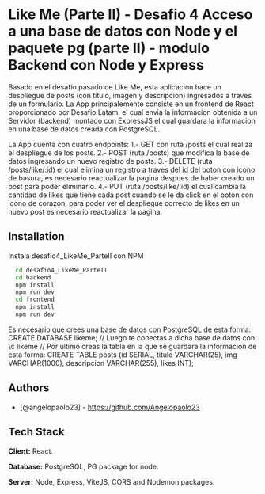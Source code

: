 # Like Me (Parte II) - Desafio 4 Acceso a una base de datos con Node y el paquete pg (parte II) - modulo Backend con Node y Express

Basado en el desafio pasado de Like Me, esta aplicacion hace un despliegue de posts (con titulo, imagen y descripcion) ingresados a traves de un formulario. La App principalemente consiste en un frontend de React proporcionado por Desafio Latam, el cual envia la informacion obtenida a un Servidor (backend) montado con ExpressJS el cual guardara la informacion en una base de datos creada con PostgreSQL.

La App cuenta con cuatro endpoints:
1.- GET con ruta /posts el cual realiza el despliegue de los posts.
2.- POST (ruta /posts) que modifica la base de datos ingresando un nuevo registro de posts.
3.- DELETE (ruta /posts/like/:id) el cual elimina un registro a traves del id del boton con icono de basura, es necesario reactualizar la pagina despues de haber creado un post para poder eliminarlo.
4.- PUT (ruta /posts/like/:id) el cual cambia la cantidad de likes que tiene cada post cuando se le da click en el boton con icono de corazon, para poder ver el despliegue correcto de likes en un nuevo post es necesario reactualizar la pagina.

## Installation

Instala desafio4_LikeMe_ParteII con NPM

```bash
  cd desafio4_LikeMe_ParteII
  cd backend
  npm install
  npm run dev
  cd frontend
  npm install
  npm run dev
```

Es necesario que crees una base de datos con PostgreSQL de esta forma:
CREATE DATABASE likeme; //
Luego te conectas a dicha base de datos con:
\c likeme //
Por ultimo creas la tabla en la que se guardara la informacion de esta forma:
CREATE TABLE posts (id SERIAL, titulo VARCHAR(25), img VARCHAR(1000),
descripcion VARCHAR(255), likes INT);

## Authors

- [@angelopaolo23] - https://github.com/Angelopaolo23

## Tech Stack

**Client:** React.

**Database:** PostgreSQL, PG package for node.

**Server:** Node, Express, ViteJS, CORS and Nodemon packages.
